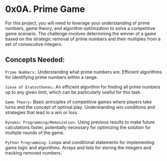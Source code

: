 # 0x0A. Prime Game

For this project, you will need to leverage your understanding of prime numbers, game theory, and algorithm optimization to solve a competitive game scenario. The challenge involves determining the winner of a game based on the strategic removal of prime numbers and their multiples from a set of consecutive integers.

##  Concepts Needed:
` Prime Numbers: `
Understanding what prime numbers are.
Efficient algorithms for identifying prime numbers within a range.

` Sieve of Eratosthenes: `
An efficient algorithm for finding all prime numbers up to any given limit, which can be particularly useful for this task.

` Game Theory: `
Basic principles of competitive games where players take turns and the concept of optimal play.
Understanding win conditions and strategies that lead to a win or loss.

` Dynamic Programming/Memoization: `
Using previous results to make future calculations faster, potentially necessary for optimizing the solution for multiple rounds of the game.

` Python Programming: `
Loops and conditional statements for implementing game logic and algorithms.
Arrays and lists for storing the integers and tracking removed numbers.
